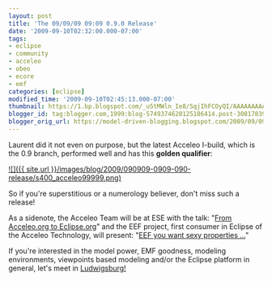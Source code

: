```yaml
---
layout: post
title: 'The 09/09/09 09:09 0.9.0 Release'
date: '2009-09-10T02:32:00.000-07:00'
tags:
- eclipse
- community
- acceleo
- obeo
- ecore
- emf
categories: [eclipse]
modified_time: '2009-09-10T02:45:13.000-07:00'
thumbnail: https://1.bp.blogspot.com/_u5tMWln_Ie8/SqjIhFCOyQI/AAAAAAAAALI/_vSaQyCXIds/s72-c/acceleo99999.png
blogger_id: tag:blogger.com,1999:blog-5749374620125186414.post-3081783941879399542
blogger_orig_url: https://model-driven-blogging.blogspot.com/2009/09/090909-0909-090-release.html
---
```


Laurent did it not even on purpose, but the latest Acceleo I-build, which is the 0.9 branch, performed well and has this **golden qualifier**:

[![]({{ site.url }}/images/blog/2009/090909-0909-090-release/s400_acceleo99999.png)](https://1.bp.blogspot.com/_u5tMWln_Ie8/SqjIhFCOyQI/AAAAAAAAALI/_vSaQyCXIds/s1600-h/acceleo99999.png)

So if you're superstitious or a numerology believer, don't miss such a release!

As a sidenote, the Acceleo Team will be at ESE with the talk: "[From Acceleo.org to Eclipse.org](https://www.eclipsecon.org/summiteurope2009/sessions?id=971)" and the EEF project, first consumer in Eclipse of the Acceleo Technology, will present: "[EEF you want sexy properties ...](https://www.eclipsecon.org/summiteurope2009/sessions?id=946)"

If you're interested in the model power, EMF goodness, modeling environments, viewpoints based modeling and/or the Eclipse platform in general, let's meet in [Ludwigsburg!](https://www.eclipsecon.org/summiteurope2009/)
